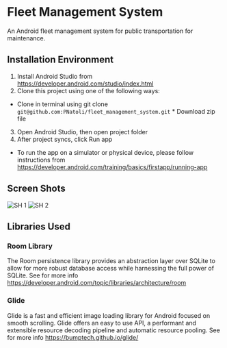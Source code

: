 # Fleet Management System
An Android fleet management system for public transportation for maintenance.

## Installation Environment

1.	Install Android Studio from https://developer.android.com/studio/index.html
2.	Clone this project using one of the following ways:
  *   Clone in terminal using git clone `git@github.com:PNatoli/fleet_management_system.git`
    *   Download zip file
3.	Open Android Studio, then open project folder
4.	After project syncs, click Run app
   *   To run the app on a simulator or physical device, please follow instructions from https://developer.android.com/training/basics/firstapp/running-app
## Screen Shots
![SH 1](https://lh3.googleusercontent.com/ygwqwiYtdufWZXOmXeo_zQlB2scgekhCEbPcgVMaZvzQj6MKJymg8HDnIb7f3uDx-znP1KkskbBVDgbtYiA2538EPWXP4WLBD_bwX2dVb4tX2HESiakT0Y3up3Eual1SJDqXEkhWJw=h600)    ![SH 2](https://lh3.googleusercontent.com/cqjamM5m6ygV9-Lt9XR8mhwDu7eSyfWBkLlfrMdVIXzrmaL8iYSfGNZCTK6GSEm9L8Q6cTvzf7koA8jqp9ZAa40oShXx6WEWad86NXfRFuxiQ9-m3EyX-b7xZ4rbcAGlv13u8Sm7KA=h600) 
 
## Libraries Used

### Room Library
The Room persistence library provides an abstraction layer over SQLite to allow for more robust database access while harnessing the full power of SQLite. See for more info https://developer.android.com/topic/libraries/architecture/room
### Glide
Glide is a fast and efficient image loading library for Android focused on smooth scrolling. Glide offers an easy to use API, a performant and extensible resource decoding pipeline and automatic resource pooling. See for more info https://bumptech.github.io/glide/
